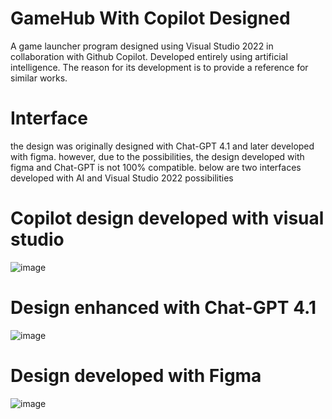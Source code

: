 # GameHub With Copilot Designed
A game launcher program designed using Visual Studio 2022 in collaboration with Github Copilot. Developed entirely using artificial intelligence. The reason for its development is to provide a reference for similar works.
# Interface
the design was originally designed with Chat-GPT 4.1 and later developed with figma. however, due to the possibilities, the design developed with figma and Chat-GPT is not 100% compatible. below are two interfaces developed with AI and Visual Studio 2022 possibilities
# Copilot design developed with visual studio
![image](https://github.com/user-attachments/assets/4cd210d7-948b-4517-b880-81642a2b8ee0)
# Design enhanced with Chat-GPT 4.1
![image](https://github.com/user-attachments/assets/e108810f-48bb-4f2f-8688-0105fbf7749e)
# Design developed with Figma
![image](https://github.com/user-attachments/assets/58a720b7-0475-4662-aa19-54c1206d8c11)
